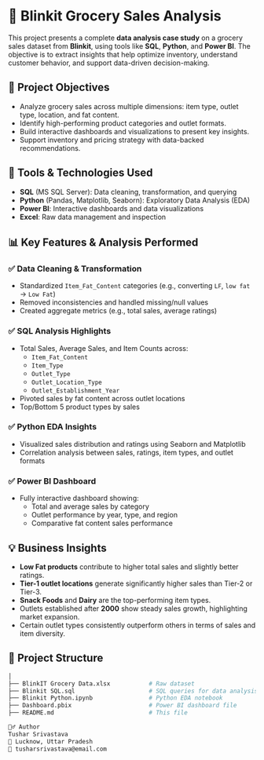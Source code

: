 # 🛒 Blinkit Grocery Sales Analysis

This project presents a complete **data analysis case study** on a grocery sales dataset from **Blinkit**, using tools like **SQL**, **Python**, and **Power BI**. The objective is to extract insights that help optimize inventory, understand customer behavior, and support data-driven decision-making.

## 📌 Project Objectives

- Analyze grocery sales across multiple dimensions: item type, outlet type, location, and fat content.
- Identify high-performing product categories and outlet formats.
- Build interactive dashboards and visualizations to present key insights.
- Support inventory and pricing strategy with data-backed recommendations.

## 🔧 Tools & Technologies Used

- **SQL** (MS SQL Server): Data cleaning, transformation, and querying
- **Python** (Pandas, Matplotlib, Seaborn): Exploratory Data Analysis (EDA)
- **Power BI**: Interactive dashboards and data visualizations
- **Excel**: Raw data management and inspection

## 📊 Key Features & Analysis Performed

### ✅ Data Cleaning & Transformation
- Standardized `Item_Fat_Content` categories (e.g., converting `LF`, `low fat` → `Low Fat`)
- Removed inconsistencies and handled missing/null values
- Created aggregate metrics (e.g., total sales, average ratings)

### ✅ SQL Analysis Highlights
- Total Sales, Average Sales, and Item Counts across:
  - `Item_Fat_Content`
  - `Item_Type`
  - `Outlet_Type`
  - `Outlet_Location_Type`
  - `Outlet_Establishment_Year`
- Pivoted sales by fat content across outlet locations
- Top/Bottom 5 product types by sales

### ✅ Python EDA Insights
- Visualized sales distribution and ratings using Seaborn and Matplotlib
- Correlation analysis between sales, ratings, item types, and outlet formats

### ✅ Power BI Dashboard
- Fully interactive dashboard showing:
  - Total and average sales by category
  - Outlet performance by year, type, and region
  - Comparative fat content sales performance

## 💡 Business Insights

- **Low Fat products** contribute to higher total sales and slightly better ratings.
- **Tier-1 outlet locations** generate significantly higher sales than Tier-2 or Tier-3.
- **Snack Foods** and **Dairy** are the top-performing item types.
- Outlets established after **2000** show steady sales growth, highlighting market expansion.
- Certain outlet types consistently outperform others in terms of sales and item diversity.

## 📁 Project Structure

```bash
│
├── BlinkIT Grocery Data.xlsx           # Raw dataset
├── Blinkit SQL.sql                     # SQL queries for data analysis
├── Blinkit Python.ipynb                # Python EDA notebook
├── Dashboard.pbix                      # Power BI dashboard file
├── README.md                           # This file

🙋‍♂️ Author
Tushar Srivastava
📍 Lucknow, Uttar Pradesh
📧 tusharsrivastava@email.com
